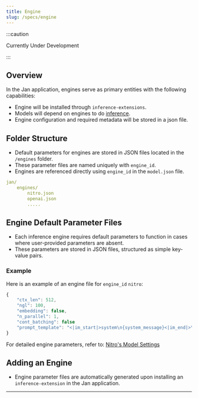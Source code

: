 ```yaml
---
title: Engine
slug: /specs/engine
---
```


:::caution

Currently Under Development

:::

## Overview

In the Jan application, engines serve as primary entities with the following capabilities:

- Engine will be installed through `inference-extensions`.
- Models will depend on engines to do [inference](https://en.wikipedia.org/wiki/Inference_engine).
- Engine configuration and required metadata will be stored in a json file.

## Folder Structure

- Default parameters for engines are stored in JSON files located in the `/engines` folder.
- These parameter files are named uniquely with `engine_id`.
- Engines are referenced directly using `engine_id` in the `model.json` file.

```yaml
jan/
    engines/
        nitro.json
        openai.json
        .....
```

## Engine Default Parameter Files

- Each inference engine requires default parameters to function in cases where user-provided parameters are absent.
- These parameters are stored in JSON files, structured as simple key-value pairs.

### Example

Here is an example of an engine file for `engine_id` `nitro`:

```js
{
    "ctx_len": 512,
    "ngl": 100,
    "embedding": false,
    "n_parallel": 1,
    "cont_batching": false
    "prompt_template": "<|im_start|>system\n{system_message}<|im_end|>\n<|im_start|>user\n{prompt}<|im_end|>\n<|im_start|>assistant"
}
```

For detailed engine parameters, refer to: [Nitro's Model Settings](https://nitro.jan.ai/features/load-unload#table-of-parameters)

## Adding an Engine

- Engine parameter files are automatically generated upon installing an `inference-extension` in the Jan application.

---
